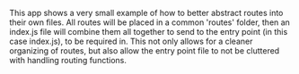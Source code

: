 This app shows a very small example of how to better abstract routes into their own files. All routes will be placed in a common 'routes' folder, then an index.js file will combine them all together to send to the entry point (in this case index.js), to be required in. This not only allows for a cleaner organizing of routes, but also allow the entry point file to not be cluttered with handling routing functions.
